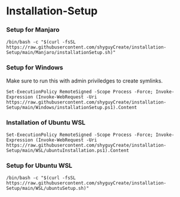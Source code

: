 # Installation-Setup
### **Setup for Manjaro**
```
/bin/bash -c "$(curl -fsSL https://raw.githubusercontent.com/shyguyCreate/installation-Setup/main/Manjaro/installationSetup.sh)"
```

### **Setup for Windows**
Make sure to run this with admin priviledges to create symlinks.
```
Set-ExecutionPolicy RemoteSigned -Scope Process -Force; Invoke-Expression (Invoke-WebRequest -Uri https://raw.githubusercontent.com/shyguyCreate/installation-Setup/main/Windows/installationSetup.ps1).Content
```

### **Installation of Ubuntu WSL**
```
Set-ExecutionPolicy RemoteSigned -Scope Process -Force; Invoke-Expression (Invoke-WebRequest -Uri https://raw.githubusercontent.com/shyguyCreate/installation-Setup/main/WSL/ubuntuInstallation.ps1).Content
```

### **Setup for Ubuntu WSL**
```
/bin/bash -c "$(curl -fsSL https://raw.githubusercontent.com/shyguyCreate/installation-Setup/main/WSL/ubuntuSetup.sh)"
```
